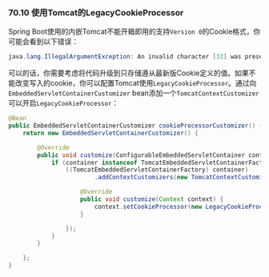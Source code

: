 ### 70.10 使用Tomcat的LegacyCookieProcessor

Spring Boot使用的内嵌Tomcat不能开箱即用的支持`Version 0`的Cookie格式，你可能会看到以下错误：
```java
java.lang.IllegalArgumentException: An invalid character [32] was present in the Cookie value
```
可以的话，你需要考虑将代码升级到只存储遵从最新版Cookie定义的值。如果不能改变写入的cookie，你可以配置Tomcat使用`LegacyCookieProcessor`。通过向`EmbeddedServletContainerCustomizer` bean添加一个`TomcatContextCustomizer`可以开启`LegacyCookieProcessor`：
```java
@Bean
public EmbeddedServletContainerCustomizer cookieProcessorCustomizer() {
    return new EmbeddedServletContainerCustomizer() {

        @Override
        public void customize(ConfigurableEmbeddedServletContainer container) {
            if (container instanceof TomcatEmbeddedServletContainerFactory) {
                ((TomcatEmbeddedServletContainerFactory) container)
                        .addContextCustomizers(new TomcatContextCustomizer() {

                    @Override
                    public void customize(Context context) {
                        context.setCookieProcessor(new LegacyCookieProcessor());
                    }

                });
            }
        }

    };
}
```
